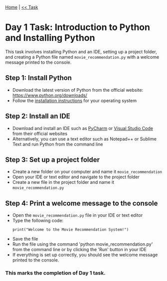 [Home](../README.md) | [<< Task](./assignment.MD)

# Day 1 Task: Introduction to Python and Installing Python

This task involves installing Python and an IDE, setting up a project folder, and creating a Python file named `movie_recommendation.py` with a welcome message printed to the console.

## Step 1: Install Python

- Download the latest version of Python from the official website: https://www.python.org/downloads/
- Follow the [installation instructions](https://medium.com/@cyberdud3/day-1-of-python-mastery-series-installation-and-setup-10fff32f354c) for your operating system

## Step 2: Install an IDE

- Download and install an IDE such as [PyCharm](https://www.jetbrains.com/help/pycharm/installation-guide.html) or [Visual Studio Code](https://code.visualstudio.com/docs/python/python-tutorial) from their official websites
- Alternatively, you can use a text editor such as Notepad++ or Sublime Text and run Python from the command line

## Step 3: Set up a project folder

- Create a new folder on your computer and name it `movie_recommendation`
- Open your IDE or text editor and navigate to the project folder
- Create a new file in the project folder and name it `movie_recommendation.py`

## Step 4: Print a welcome message to the console

- Open the `movie_recommendation.py` file in your IDE or text editor
- Type the following code:
    ```
    print("Welcome to the Movie Recommendation System!")
    ```
- Save the file
- Run the file using the command 'python movie_recommendation.py' from the command line or by clicking the 'Run' button in your IDE
- If everything is set up correctly, you should see the welcome message printed to the console. 

### This marks the completion of Day 1 task.
